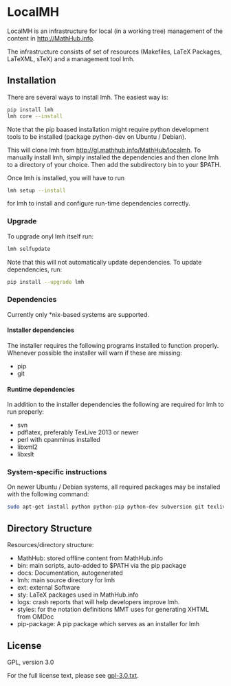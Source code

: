 # LocalMH
LocalMH is an infrastructure for local (in a working tree) management of the content in http://MathHub.info.

The infrastructure consists of set of resources (Makefiles, LaTeX Packages, LaTeXML, sTeX) and a management tool lmh.

## Installation

There are several ways to install lmh. The easiest way is:

```bash
pip install lmh
lmh core --install
```

Note that the pip baased installation might require python development tools to be installed
(package python-dev on Ubuntu / Debian).

This will clone lmh from http://gl.mathhub.info/MathHub/localmh. To manually install lmh, simply installed the dependencies and then clone lmh to a directory of your choice. Then add the subdirectory bin to your $PATH.

Once lmh is installed, you will have to run

```bash
lmh setup --install
```

for lmh to install and configure run-time dependencies correctly.

### Upgrade

To upgrade onyl lmh itself run:

```bash
lmh selfupdate
```

Note that this will not automatically update dependencies. To update dependencies, run:

```bash
pip install --upgrade lmh
```

### Dependencies

Currently only *nix-based systems are supported.

#### Installer dependencies

The installer requires the following programs installed to function properly. Whenever possible the installer will warn if these are missing:

* pip
* git

#### Runtime dependencies

In addition to the installer dependencies the following are required for lmh to run properly:

* svn
* pdflatex, preferably TexLive 2013 or newer
* perl with cpanminus installed
* libxml2
* libxslt

### System-specific instructions

On newer Ubuntu / Debian systems, all required packages may be installed with the following command:

```bash
sudo apt-get install python python-pip python-dev subversion git texlive cpanminus libxml2-dev libxslt-dev libgdbm-dev
```

## Directory Structure

Resources/directory structure:

* MathHub:		stored offline content from MathHub.info
* bin:			main scripts, auto-added to $PATH via the pip package
* docs:			Documentation, autogenerated
* lmh:			main source directory for lmh
* ext:			external Software
* sty:			LaTeX packages used in MathHub.info
* logs:			crash reports that will help developers improve lmh.
* styles:		for the notation definitions MMT uses for generating XHTML from OMDoc
* pip-package:	A pip package which serves as an installer for lmh

## License

GPL, version 3.0

For the full license text, please see [gpl-3.0.txt](gpl-3.0.txt).
